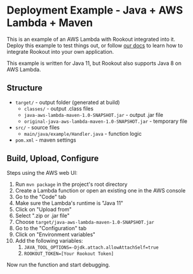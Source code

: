 # Deployment Example - Java + AWS Lambda + Maven

This is an example of an AWS Lambda with Rookout integrated into it. Deploy this example to test things out, or follow [our docs](https://docs.rookout.com/docs/jvm-setup/#serverless-and-paas-deployments) to learn how to integrate Rookout into your own application.

This example is written for Java 11, but Rookout also supports Java 8 on AWS Lambda.

## Structure

* `target/` - output folder (generated at build)
    * `classes/` - output .class files
    * `java-aws-lambda-maven-1.0-SNAPSHOT.jar` - output .jar file
    * `original-java-aws-lambda-maven-1.0-SNAPSHOT.jar` - temporary file
* `src/` - source files
    * `main/java/example/Handler.java` - function logic
* `pom.xml` - maven settings

## Build, Upload, Configure

Steps using the AWS web UI:

1. Run `mvn package` in the project's root directory
1. Create a Lambda function or open an existing one in the AWS console
1. Go to the "Code" tab
1. Make sure the Lambda's runtime is "Java 11"
1. Click on "Upload from"
1. Select ".zip or .jar file"
1. Choose `target/java-aws-lambda-maven-1.0-SNAPSHOT.jar`
1. Go to the "Configuration" tab
1. Click on "Environment variables"
1. Add the following variables:
    1. `JAVA_TOOL_OPTIONS=-Djdk.attach.allowAttachSelf=true`
    1. `ROOKOUT_TOKEN=[Your Rookout Token]`

Now run the function and start debugging.
